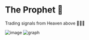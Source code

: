 # The Prophet 👼
Trading signals from Heaven above 💸💸💸

![image](https://user-images.githubusercontent.com/12991137/100215988-9c4efa00-2f76-11eb-84ca-4b6a16fbd55b.png)
![graph](https://user-images.githubusercontent.com/12991137/100216371-13848e00-2f77-11eb-8352-b7b88024e0cc.png)
